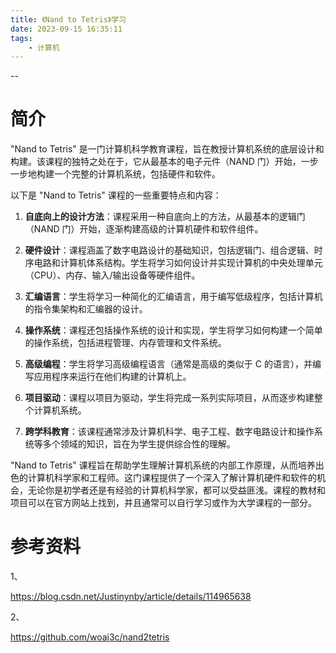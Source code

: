 ```yaml
---
title: 《Nand to Tetris》学习
date: 2023-09-15 16:35:11
tags:
	- 计算机
---
```


--

# 简介

"Nand to Tetris" 是一门计算机科学教育课程，旨在教授计算机系统的底层设计和构建。该课程的独特之处在于，它从最基本的电子元件（NAND 门）开始，一步一步地构建一个完整的计算机系统，包括硬件和软件。

以下是 "Nand to Tetris" 课程的一些重要特点和内容：

1. **自底向上的设计方法**：课程采用一种自底向上的方法，从最基本的逻辑门（NAND 门）开始，逐渐构建高级的计算机硬件和软件组件。

2. **硬件设计**：课程涵盖了数字电路设计的基础知识，包括逻辑门、组合逻辑、时序电路和计算机体系结构。学生将学习如何设计并实现计算机的中央处理单元（CPU）、内存、输入/输出设备等硬件组件。

3. **汇编语言**：学生将学习一种简化的汇编语言，用于编写低级程序，包括计算机的指令集架构和汇编器的设计。

4. **操作系统**：课程还包括操作系统的设计和实现，学生将学习如何构建一个简单的操作系统，包括进程管理、内存管理和文件系统。

5. **高级编程**：学生将学习高级编程语言（通常是高级的类似于 C 的语言），并编写应用程序来运行在他们构建的计算机上。

6. **项目驱动**：课程以项目为驱动，学生将完成一系列实际项目，从而逐步构建整个计算机系统。

7. **跨学科教育**：该课程通常涉及计算机科学、电子工程、数字电路设计和操作系统等多个领域的知识，旨在为学生提供综合性的理解。

"Nand to Tetris" 课程旨在帮助学生理解计算机系统的内部工作原理，从而培养出色的计算机科学家和工程师。这门课程提供了一个深入了解计算机硬件和软件的机会，无论你是初学者还是有经验的计算机科学家，都可以受益匪浅。课程的教材和项目可以在官方网站上找到，并且通常可以自行学习或作为大学课程的一部分。



# 参考资料

1、

https://blog.csdn.net/Justinynby/article/details/114965638

2、

https://github.com/woai3c/nand2tetris